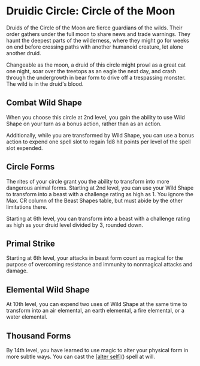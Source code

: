 # Druidic Circle: Circle of the Moon
Druids of the Circle of the Moon are fierce guardians of the wilds. Their order gathers under the full moon to share news and trade warnings. They haunt the deepest parts of the wilderness, where they might go for weeks on end before crossing paths with another humanoid creature, let alone another druid.

Changeable as the moon, a druid of this circle might prowl as a great cat one night, soar over the treetops as an eagle the next day, and crash through the undergrowth in bear form to drive off a trespassing monster. The wild is in the druid's blood.

## Combat Wild Shape
When you choose this circle at 2nd level, you gain the ability to use Wild Shape on your turn as a bonus action, rather than as an action.

Additionally, while you are transformed by Wild Shape, you can use a bonus action to expend one spell slot to regain 1d8 hit points per level of the spell slot expended.

## Circle Forms
The rites of your circle grant you the ability to transform into more dangerous animal forms. Starting at 2nd level, you can use your Wild Shape to transform into a beast with a challenge rating as high as 1. You ignore the Max. CR column of the Beast Shapes table, but must abide by the other limitations there.

Starting at 6th level, you can transform into a beast with a challenge rating as high as your druid level divided by 3, rounded down.

## Primal Strike
Starting at 6th level, your attacks in beast form count as magical for the purpose of overcoming resistance and immunity to nonmagical attacks and damage.

## Elemental Wild Shape
At 10th level, you can expend two uses of Wild Shape at the same time to transform into an air elemental, an earth elemental, a fire elemental, or a water elemental.

## Thousand Forms
By 14th level, you have learned to use magic to alter your physical form in more subtle ways. You can cast the [[alter self](https://www.dndbeyond.com/spells/alter-self)]() spell at will.
